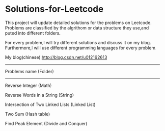 Solutions-for-Leetcode
======================

This project will update detailed solutions for the problems on Leetcode. Problems are classified by the algrithom or data structure they use,and puted into different folders.

For every problem,I will try different solutions and discuss it on my blog. Furthermore,I will use different programming languages for every problem.

My blog(chinese):http://blog.csdn.net/u012162613



*********************
Problems name (Folder)
*********************
Reverse Integer (Math)

Reverse Words in a String (String)

Intersection of Two Linked Lists (Linked List)

Two Sum (Hash table)

Find Peak Element (Divide and Conquer)

